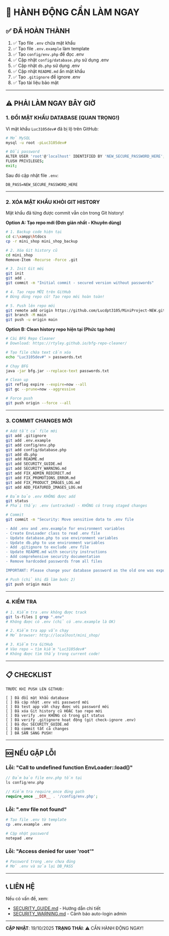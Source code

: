 # 🚨 HÀNH ĐỘNG CẦN LÀM NGAY

## ✅ ĐÃ HOÀN THÀNH

1. ✅ Tạo file `.env` chứa mật khẩu
2. ✅ Tạo file `.env.example` làm template
3. ✅ Tạo `config/env.php` để đọc .env
4. ✅ Cập nhật `config/database.php` sử dụng .env
5. ✅ Cập nhật `db.php` sử dụng .env
6. ✅ Cập nhật `README.md` ẩn mật khẩu
7. ✅ Tạo `.gitignore` để ignore .env
8. ✅ Tạo tài liệu bảo mật

---

## ⚠️ PHẢI LÀM NGAY BÂY GIỜ

### 1. ĐỔI MẬT KHẨU DATABASE (QUAN TRỌNG!)

Vì mật khẩu `Luc3105dev#` đã bị lộ trên GitHub:

```bash
# Mở MySQL
mysql -u root -pLuc3105dev#

# Đổi password
ALTER USER 'root'@'localhost' IDENTIFIED BY 'NEW_SECURE_PASSWORD_HERE';
FLUSH PRIVILEGES;
exit;
```

Sau đó cập nhật file `.env`:
```env
DB_PASS=NEW_SECURE_PASSWORD_HERE
```

---

### 2. XÓA MẬT KHẨU KHỎI GIT HISTORY

Mật khẩu đã từng được commit vẫn còn trong Git history!

**Option A: Tạo repo mới (Đơn giản nhất - Khuyên dùng)**

```bash
# 1. Backup code hiện tại
cd c:\xampp\htdocs
cp -r mini_shop mini_shop_backup

# 2. Xóa Git history cũ
cd mini_shop
Remove-Item -Recurse -Force .git

# 3. Init Git mới
git init
git add .
git commit -m "Initial commit - secured version without passwords"

# 4. Tạo repo MỚI trên GitHub
# Đừng dùng repo cũ! Tạo repo mới hoàn toàn!

# 5. Push lên repo mới
git remote add origin https://github.com/Lucdpt3105/MiniProject-NEW.git
git branch -M main
git push -u origin main
```

**Option B: Clean history repo hiện tại (Phức tạp hơn)**

```bash
# Cài BFG Repo Cleaner
# Download: https://rtyley.github.io/bfg-repo-cleaner/

# Tạo file chứa text cần xóa
echo "Luc3105dev#" > passwords.txt

# Chạy BFG
java -jar bfg.jar --replace-text passwords.txt

# Clean up
git reflog expire --expire=now --all
git gc --prune=now --aggressive

# Force push
git push origin --force --all
```

---

### 3. COMMIT CHANGES MỚI

```bash
# Add tất cả file mới
git add .gitignore
git add .env.example
git add config/env.php
git add config/database.php
git add db.php
git add README.md
git add SECURITY_GUIDE.md
git add SECURITY_WARNING.md
git add FIX_ADMIN_REDIRECT.md
git add FIX_PROMOTIONS_ERROR.md
git add FIX_PRODUCT_IMAGES_LOG.md
git add ADD_FEATURED_IMAGES_LOG.md

# Đảm bảo .env KHÔNG được add
git status
# Phải thấy: .env (untracked) - KHÔNG có trong staged changes

# Commit
git commit -m "Security: Move sensitive data to .env file

- Add .env and .env.example for environment variables
- Create EnvLoader class to read .env file
- Update database.php to use environment variables
- Update db.php to use environment variables
- Add .gitignore to exclude .env file
- Update README.md with security instructions
- Add comprehensive security documentation
- Remove hardcoded passwords from all files

IMPORTANT: Please change your database password as the old one was exposed!"

# Push (chỉ khi đã làm bước 2)
git push origin main
```

---

### 4. KIỂM TRA

```bash
# 1. Kiểm tra .env không được track
git ls-files | grep ".env"
# Không được có .env (chỉ có .env.example là OK)

# 2. Kiểm tra app vẫn chạy
# Mở browser: http://localhost/mini_shop/

# 3. Kiểm tra GitHub
# Vào repo → tìm kiếm "Luc3105dev#"
# Không được tìm thấy trong current code!
```

---

## 📋 CHECKLIST

```
TRƯỚC KHI PUSH LÊN GITHUB:

[ ] Đã đổi mật khẩu database
[ ] Đã cập nhật .env với password mới
[ ] Đã test app vẫn chạy được với password mới
[ ] Đã xóa Git history cũ HOẶC tạo repo mới
[ ] Đã verify .env KHÔNG có trong git status
[ ] Đã verify .gitignore hoạt động (git check-ignore .env)
[ ] Đã đọc SECURITY_GUIDE.md
[ ] Đã commit tất cả changes
[ ] ĐÃ SẴN SÀNG PUSH!
```

---

## 🆘 NẾU GẶP LỖI

### Lỗi: "Call to undefined function EnvLoader::load()"

```php
// Đảm bảo file env.php tồn tại
ls config/env.php

// Kiểm tra require_once đúng path
require_once __DIR__ . '/config/env.php';
```

### Lỗi: ".env file not found"

```bash
# Tạo file .env từ template
cp .env.example .env

# Cập nhật password
notepad .env
```

### Lỗi: "Access denied for user 'root'"

```bash
# Password trong .env chưa đúng
# Mở .env và sửa lại DB_PASS
```

---

## 📞 LIÊN HỆ

Nếu có vấn đề, xem:
- [SECURITY_GUIDE.md](SECURITY_GUIDE.md) - Hướng dẫn chi tiết
- [SECURITY_WARNING.md](SECURITY_WARNING.md) - Cảnh báo auto-login admin

---

**CẬP NHẬT**: 19/10/2025
**TRẠNG THÁI**: ⚠️ CẦN HÀNH ĐỘNG NGAY!
